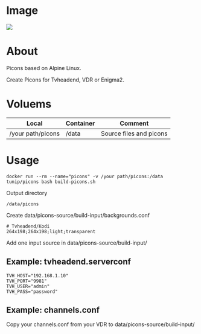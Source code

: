 # Image
[![](https://images.microbadger.com/badges/image/tunip/picons.svg)](https://microbadger.com/images/tunip/picons "Get your own image badge on microbadger.com")

# About
Picons based on Alpine Linux.

Create Picons for Tvheadend, VDR or Enigma2.

# Voluems
|Local|Container|Comment|
|---|---|---|
|/your path/picons|/data|Source files and picons|

# Usage
```
docker run --rm --name="picons" -v /your path/picons:/data tunip/picons bash build-picons.sh
```

Output directory
```
/data/picons
```

Create data/picons-source/build-input/backgrounds.conf
```
# Tvheadend/Kodi
264x198;264x198;light;transparent
```
Add one input source in data/picons-source/build-input/

## Example: tvheadend.serverconf
```
TVH_HOST="192.168.1.10"
TVH_PORT="9981"
TVH_USER="admin"
TVH_PASS="password"

```

## Example: channels.conf
Copy your channels.conf from your VDR to data/picons-source/build-input/
